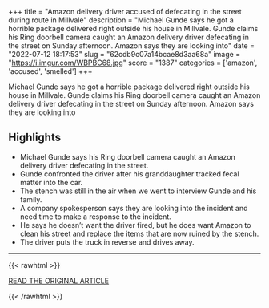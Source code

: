 +++
title = "Amazon delivery driver accused of defecating in the street during route in Millvale"
description = "Michael Gunde says he got a horrible package delivered right outside his house in Millvale. Gunde claims his Ring doorbell camera caught an Amazon delivery driver defecating in the street on Sunday afternoon. Amazon says they are looking into"
date = "2022-07-12 18:17:53"
slug = "62cdb9c07a14bcae8d3aa68a"
image = "https://i.imgur.com/WBPBC68.jpg"
score = "1387"
categories = ['amazon', 'accused', 'smelled']
+++

Michael Gunde says he got a horrible package delivered right outside his house in Millvale. Gunde claims his Ring doorbell camera caught an Amazon delivery driver defecating in the street on Sunday afternoon. Amazon says they are looking into

## Highlights

- Michael Gunde says his Ring doorbell camera caught an Amazon delivery driver defecating in the street.
- Gunde confronted the driver after his granddaughter tracked fecal matter into the car.
- The stench was still in the air when we went to interview Gunde and his family.
- A company spokesperson says they are looking into the incident and need time to make a response to the incident.
- He says he doesn’t want the driver fired, but he does want Amazon to clean his street and replace the items that are now ruined by the stench.
- The driver puts the truck in reverse and drives away.

---

{{< rawhtml >}}
  <p class="article-category">
    <a target="_blank" href="https://www.wpxi.com/news/local/amazon-delivery-driver-accused-defecating-street-during-route-millvale/M56KHQBX6NB2LCRONTHXTEREN4/?utm_campaign=trueanthem&amp;utm_medium=trueanthem&amp;utm_source=facebook&amp;fbclid=IwAR1_CZxf0ssyPsFLrAaJAIgTwQyVANmsN7d7V4XmAnOAAiWLg2DJ4YOF53M&amp;fs=e&amp;s=cl">READ THE ORIGINAL ARTICLE</a>
  </p>
{{< /rawhtml >}}
